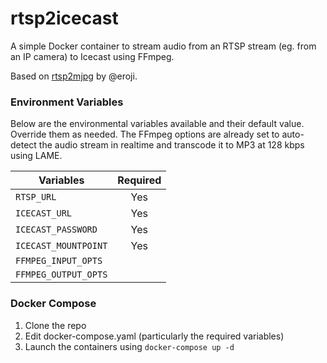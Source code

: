# rtsp2icecast

A simple Docker container to stream audio from an RTSP stream (eg. from an IP camera) to Icecast using FFmpeg. 

Based on [rtsp2mjpg](https://github.com/eroji/rtsp2mjpg) by @eroji. 

### Environment Variables

Below are the environmental variables available and their default value. Override them as needed. The FFmpeg options are already set to auto-detect the audio stream in realtime and transcode it to MP3 at 128 kbps using LAME. 

| Variables            | Required |
|----------------------|:--------:|
| `RTSP_URL`           | Yes      |
| `ICECAST_URL`        | Yes      |
| `ICECAST_PASSWORD`   | Yes      |
| `ICECAST_MOUNTPOINT` | Yes      |
| `FFMPEG_INPUT_OPTS`  |          |
| `FFMPEG_OUTPUT_OPTS` |          |


### Docker Compose

1. Clone the repo
2. Edit docker-compose.yaml (particularly the required variables)
3. Launch the containers using `docker-compose up -d`
